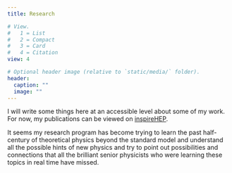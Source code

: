 ```yaml
---
title: Research

# View.
#   1 = List
#   2 = Compact
#   3 = Card
#   4 = Citation
view: 4

# Optional header image (relative to `static/media/` folder).
header:
  caption: ""
  image: ""
---
```


I will write some things here at an accessible level about some of my work. 
For now, my publications can be viewed on [inspireHEP](https://inspirehep.net/authors/1503310).

It seems my research program has become trying to learn the past half-century of theoretical physics beyond the standard model 
and understand all the possible hints of new physics and try to point out possibilities and connections that all the brilliant 
senior physicists who were learning these topics in real time have missed. 
